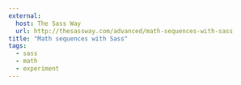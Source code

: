 ```yaml
---
external: 
  host: The Sass Way
  url: http://thesassway.com/advanced/math-sequences-with-sass
title: "Math sequences with Sass"
tags:
  - sass
  - math
  - experiment
---
```

